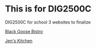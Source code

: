 # This is for DIG2500C
DIG2500C
for school
3 websites to finalize

<p><a href="https://thethatdude.github.io/fid/bistro/">Black Goose Bistro</a></p>

<p><a href="https://thethatdude.github.io/fid/jenskitchen/">Jen's Kitchen</a></p>

